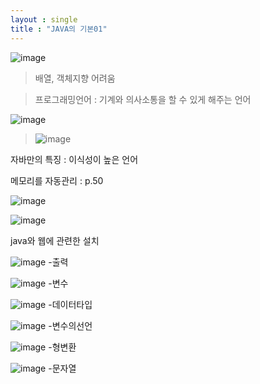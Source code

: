 ```yaml
---
layout : single
title : "JAVA의 기본01"
---
```


![image](https://user-images.githubusercontent.com/105334682/177438267-1fb04933-7ae8-463b-bd05-e5c2d0b7992d.png)

>배열, 객체지향 어려움

>프로그래밍언어 : 기계와 의사소통을 할 수 있게 해주는 언어

![image](https://user-images.githubusercontent.com/105334682/177438646-684b343f-94b1-4822-b8ae-6fe766dd1758.png)


>![image](https://user-images.githubusercontent.com/105334682/177438943-861fdd26-a0a6-48fb-a899-b80b83d3a1aa.png)

자바만의 특징 : 이식성이 높은 언어

메모리를 자동관리 : p.50

![image](https://user-images.githubusercontent.com/105334682/177440108-81d7b5bc-8ed6-4b2d-828f-7dab2c67c275.png)

![image](https://user-images.githubusercontent.com/105334682/177441387-604cacae-e4e5-4530-9a10-00ca89bfd833.png)

java와 웹에 관련한 설치

![image](https://user-images.githubusercontent.com/105334682/177450253-1981e2ab-75b4-476a-9057-5a452fb8069b.png)
-출력

![image](https://user-images.githubusercontent.com/105334682/177453177-9072b724-d726-4daf-8792-77f70691649e.png)
-변수

![image](https://user-images.githubusercontent.com/105334682/177456926-f8c0a1eb-9e32-457b-acc2-b0044608ae6e.png)
-데이터타입

![image](https://user-images.githubusercontent.com/105334682/177460834-b20abf79-d29e-416e-9e52-c4ea50442e72.png)
-변수의선언

![image](https://user-images.githubusercontent.com/105334682/177463199-19a5a351-3228-4c0a-a708-3d45c08ee77d.png)
-형변환

![image](https://user-images.githubusercontent.com/105334682/177463260-eb03f9cc-af8b-4318-a9cc-b87fc7c8a0f5.png)
-문자열
